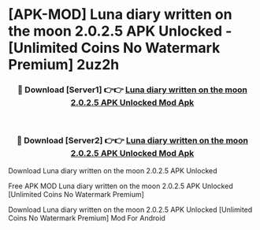 # [APK-MOD] Luna diary written on the moon 2.0.2.5 APK Unlocked - [Unlimited Coins No Watermark Premium] 2uz2h



<div align="center">
<h3>🔴 Download [Server1] 👉👉 <a href="https://momento.my/?title=Luna_diary_written_on_the_moon_2.0.2.5_APK_Unlocked">Luna diary written on the moon 2.0.2.5 APK Unlocked Mod Apk</a></h3><br>

<h3>🔴 Download [Server2] 👉👉 <a href="https://momento.my/?title=Luna_diary_written_on_the_moon_2.0.2.5_APK_Unlocked">Luna diary written on the moon 2.0.2.5 APK Unlocked Mod Apk</a></h3>
</div>



Download Luna diary written on the moon 2.0.2.5 APK Unlocked 

Free APK MOD Luna diary written on the moon 2.0.2.5 APK Unlocked [Unlimited Coins No Watermark Premium]

Download Luna diary written on the moon 2.0.2.5 APK Unlocked [Unlimited Coins No Watermark Premium] Mod For Android
